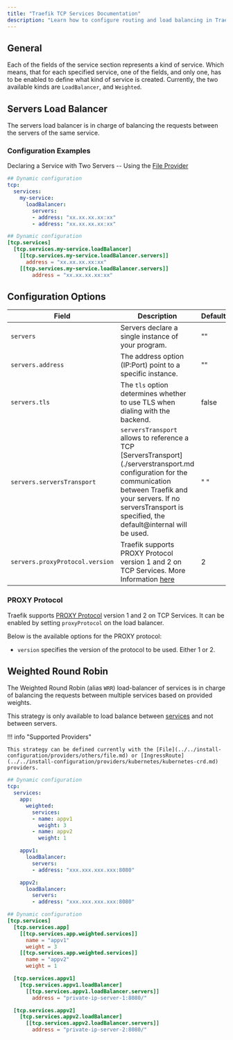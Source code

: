 ```yaml
---
title: "Traefik TCP Services Documentation"
description: "Learn how to configure routing and load balancing in Traefik Proxy to reach TCP Services, which handle incoming requests. Read the technical documentation."
--- 
```


## General

Each of the fields of the service section represents a kind of service. Which means, that for each specified service, one of the fields, and only one, has to be enabled to define what kind of service is created. Currently, the two available kinds are `LoadBalancer`, and `Weighted`.

## Servers Load Balancer

The servers load balancer is in charge of balancing the requests between the servers of the same service.

### Configuration Examples

Declaring a Service with Two Servers -- Using the [File Provider](../../install-configuration/providers/others/file.md)

```yaml tab="YAML"
## Dynamic configuration
tcp:
  services:
    my-service:
      loadBalancer:
        servers:
        - address: "xx.xx.xx.xx:xx"
        - address: "xx.xx.xx.xx:xx"
```

```toml tab="TOML"
## Dynamic configuration
[tcp.services]
  [tcp.services.my-service.loadBalancer]
    [[tcp.services.my-service.loadBalancer.servers]]
      address = "xx.xx.xx.xx:xx"
    [[tcp.services.my-service.loadBalancer.servers]]
        address = "xx.xx.xx.xx:xx"
```

## Configuration Options

| Field | Description                                 | Default |
|----------|------------------------------------------|--------- |
| `servers` |  Servers declare a single instance of your program.  | "" |
| `servers.address` |   The address option (IP:Port) point to a specific instance. | "" |
| `servers.tls` | The `tls` option determines whether to use TLS when dialing with the backend. | false |
| `servers.serversTransport` | `serversTransport` allows to reference a TCP [ServersTransport](./serverstransport.md configuration for the communication between Traefik and your servers. If no serversTransport is specified, the default@internal will be used. |  " " |
| `servers.proxyProtocol.version` | Traefik supports PROXY Protocol version 1 and 2 on TCP Services. More Information [here](#proxy-protocol) |  2 |

### PROXY Protocol

Traefik supports [PROXY Protocol](https://www.haproxy.org/download/2.0/doc/proxy-protocol.txt) version 1 and 2 on TCP Services. It can be enabled by setting `proxyProtocol` on the load balancer.

Below is the available options for the PROXY protocol:

- `version` specifies the version of the protocol to be used. Either 1 or 2.

## Weighted Round Robin

The Weighted Round Robin (alias `WRR`) load-balancer of services is in charge of balancing the requests between multiple services based on provided weights.

This strategy is only available to load balance between [services](./service.md) and not between servers.

!!! info "Supported Providers"

    This strategy can be defined currently with the [File](../../install-configuration/providers/others/file.md) or [IngressRoute](../../install-configuration/providers/kubernetes/kubernetes-crd.md) providers.

```yaml tab="YAML"
## Dynamic configuration
tcp:
  services:
    app:
      weighted:
        services:
        - name: appv1
          weight: 3
        - name: appv2
          weight: 1

    appv1:
      loadBalancer:
        servers:
        - address: "xxx.xxx.xxx.xxx:8080"

    appv2:
      loadBalancer:
        servers:
        - address: "xxx.xxx.xxx.xxx:8080"
```

```toml tab="TOML"
## Dynamic configuration
[tcp.services]
  [tcp.services.app]
    [[tcp.services.app.weighted.services]]
      name = "appv1"
      weight = 3
    [[tcp.services.app.weighted.services]]
      name = "appv2"
      weight = 1

  [tcp.services.appv1]
    [tcp.services.appv1.loadBalancer]
      [[tcp.services.appv1.loadBalancer.servers]]
        address = "private-ip-server-1:8080/"

  [tcp.services.appv2]
    [tcp.services.appv2.loadBalancer]
      [[tcp.services.appv2.loadBalancer.servers]]
        address = "private-ip-server-2:8080/"
```
 